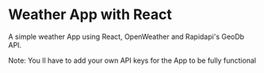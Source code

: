 # Weather App with React

A simple weather App using React, OpenWeather and Rapidapi's GeoDb API.

Note: You ll have to add your own API keys for the App to be fully functional
